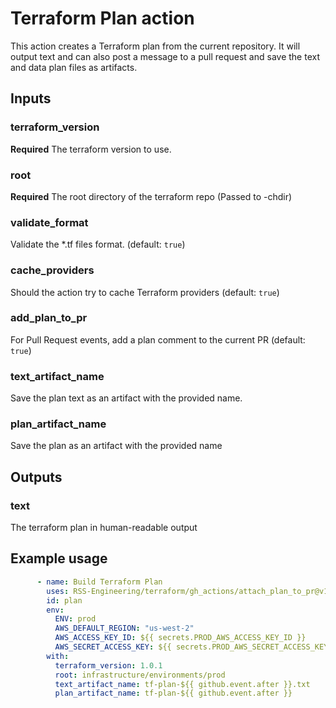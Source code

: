 # Terraform Plan action

This action creates a Terraform plan from the current repository. It will output text and can also post a message to a pull request and save the text and data plan files as artifacts.

## Inputs

### terraform_version

**Required** The terraform version to use.

### root
    
**Required** The root directory of the terraform repo (Passed to -chdir)

### validate_format

Validate the *.tf files format. (default: `true`)

### cache_providers

Should the action try to cache Terraform providers (default: `true`)

### add_plan_to_pr

For Pull Request events, add a plan comment to the current PR (default: `true`)

### text_artifact_name

Save the plan text as an artifact with the provided name.

### plan_artifact_name

Save the plan as an artifact with the provided name

## Outputs

### text

The terraform plan in human-readable output

## Example usage

```yaml
      - name: Build Terraform Plan
        uses: RSS-Engineering/terraform/gh_actions/attach_plan_to_pr@v1
        id: plan
        env:
          ENV: prod
          AWS_DEFAULT_REGION: "us-west-2"
          AWS_ACCESS_KEY_ID: ${{ secrets.PROD_AWS_ACCESS_KEY_ID }}
          AWS_SECRET_ACCESS_KEY: ${{ secrets.PROD_AWS_SECRET_ACCESS_KEY }}
        with:
          terraform_version: 1.0.1
          root: infrastructure/environments/prod
          text_artifact_name: tf-plan-${{ github.event.after }}.txt
          plan_artifact_name: tf-plan-${{ github.event.after }}
```

